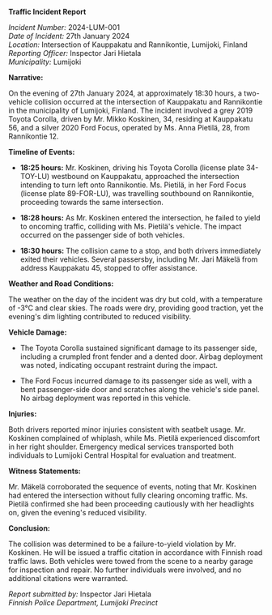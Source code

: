 **Traffic Incident Report**

*Incident Number:* 2024-LUM-001  
*Date of Incident:* 27th January 2024  
*Location:* Intersection of Kauppakatu and Rannikontie, Lumijoki, Finland  
*Reporting Officer:* Inspector Jari Hietala  
*Municipality:* Lumijoki  

**Narrative:**

On the evening of 27th January 2024, at approximately 18:30 hours, a two-vehicle collision occurred at the intersection of Kauppakatu and Rannikontie in the municipality of Lumijoki, Finland. The incident involved a grey 2019 Toyota Corolla, driven by Mr. Mikko Koskinen, 34, residing at Kauppakatu 56, and a silver 2020 Ford Focus, operated by Ms. Anna Pietilä, 28, from Rannikontie 12.

**Timeline of Events:**

- **18:25 hours:** Mr. Koskinen, driving his Toyota Corolla (license plate 34-TOY-LU) westbound on Kauppakatu, approached the intersection intending to turn left onto Rannikontie. Ms. Pietilä, in her Ford Focus (license plate 89-FOR-LU), was travelling southbound on Rannikontie, proceeding towards the same intersection.

- **18:28 hours:** As Mr. Koskinen entered the intersection, he failed to yield to oncoming traffic, colliding with Ms. Pietilä's vehicle. The impact occurred on the passenger side of both vehicles.

- **18:30 hours:** The collision came to a stop, and both drivers immediately exited their vehicles. Several passersby, including Mr. Jari Mäkelä from address Kauppakatu 45, stopped to offer assistance.

**Weather and Road Conditions:**

The weather on the day of the incident was dry but cold, with a temperature of -3°C and clear skies. The roads were dry, providing good traction, yet the evening's dim lighting contributed to reduced visibility.

**Vehicle Damage:**

- The Toyota Corolla sustained significant damage to its passenger side, including a crumpled front fender and a dented door. Airbag deployment was noted, indicating occupant restraint during the impact.

- The Ford Focus incurred damage to its passenger side as well, with a bent passenger-side door and scratches along the vehicle's side panel. No airbag deployment was reported in this vehicle.

**Injuries:**

Both drivers reported minor injuries consistent with seatbelt usage. Mr. Koskinen complained of whiplash, while Ms. Pietilä experienced discomfort in her right shoulder. Emergency medical services transported both individuals to Lumijoki Central Hospital for evaluation and treatment.

**Witness Statements:**

Mr. Mäkelä corroborated the sequence of events, noting that Mr. Koskinen had entered the intersection without fully clearing oncoming traffic. Ms. Pietilä confirmed she had been proceeding cautiously with her headlights on, given the evening's reduced visibility.

**Conclusion:**

The collision was determined to be a failure-to-yield violation by Mr. Koskinen. He will be issued a traffic citation in accordance with Finnish road traffic laws. Both vehicles were towed from the scene to a nearby garage for inspection and repair. No further individuals were involved, and no additional citations were warranted.

*Report submitted by:* Inspector Jari Hietala  
*Finnish Police Department, Lumijoki Precinct*